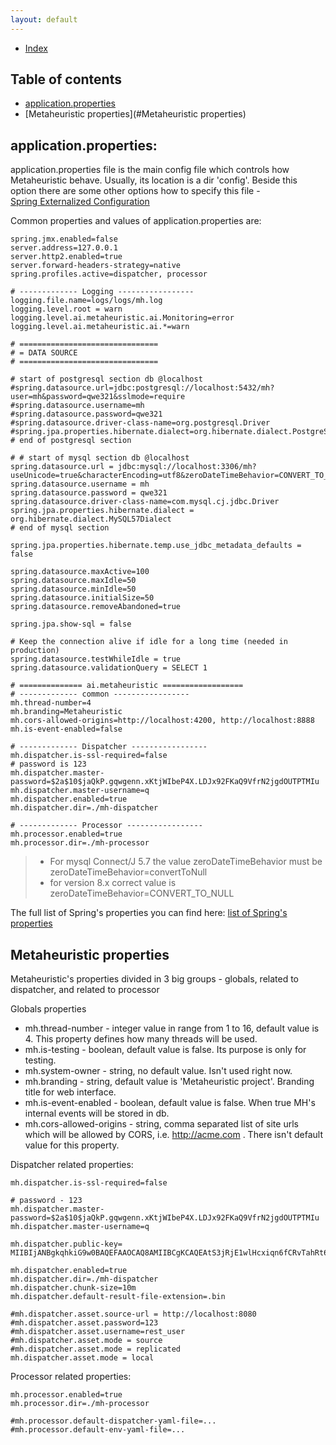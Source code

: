 ```yaml
---
layout: default
---
```


- [Index](/index)

## Table of contents

- [application.properties](#application.properties)
- [Metaheuristic properties](#Metaheuristic properties)



## application.properties: 
application.properties file is the main config file which controls how Metaheuristic behave.
Usually, its location is a dir 'config'. Beside this option there are some other options how to specify this file -  
[Spring Externalized Configuration](https://docs.spring.io/spring-boot/docs/current/reference/html/boot-features-external-config.html)  

Common properties and values of application.properties are: 

```properties
spring.jmx.enabled=false
server.address=127.0.0.1
server.http2.enabled=true
server.forward-headers-strategy=native
spring.profiles.active=dispatcher, processor

# ------------- Logging -----------------
logging.file.name=logs/logs/mh.log
logging.level.root = warn
logging.level.ai.metaheuristic.ai.Monitoring=error
logging.level.ai.metaheuristic.ai.*=warn

# ===============================
# = DATA SOURCE
# ===============================

# start of postgresql section db @localhost
#spring.datasource.url=jdbc:postgresql://localhost:5432/mh?user=mh&password=qwe321&sslmode=require
#spring.datasource.username=mh
#spring.datasource.password=qwe321
#spring.datasource.driver-class-name=org.postgresql.Driver
#spring.jpa.properties.hibernate.dialect=org.hibernate.dialect.PostgreSQL95Dialect
# end of postgresql section

# # start of mysql section db @localhost
spring.datasource.url = jdbc:mysql://localhost:3306/mh?useUnicode=true&characterEncoding=utf8&zeroDateTimeBehavior=CONVERT_TO_NULL&autoReconnect=true&failOverReadOnly=false&maxReconnects=10&useJDBCCompliantTimezoneShift=true&useLegacyDatetimeCode=false&serverTimezone=America/Los_Angeles&sslMode=DISABLED&allowPublicKeyRetrieval=true
spring.datasource.username = mh
spring.datasource.password = qwe321
spring.datasource.driver-class-name=com.mysql.cj.jdbc.Driver
spring.jpa.properties.hibernate.dialect = org.hibernate.dialect.MySQL57Dialect
# end of mysql section

spring.jpa.properties.hibernate.temp.use_jdbc_metadata_defaults = false

spring.datasource.maxActive=100
spring.datasource.maxIdle=50
spring.datasource.minIdle=50
spring.datasource.initialSize=50
spring.datasource.removeAbandoned=true

spring.jpa.show-sql = false

# Keep the connection alive if idle for a long time (needed in production)
spring.datasource.testWhileIdle = true
spring.datasource.validationQuery = SELECT 1

# ============== ai.metaheuristic ==================
# ------------- common -----------------
mh.thread-number=4
mh.branding=Metaheuristic
mh.cors-allowed-origins=http://localhost:4200, http://localhost:8888
mh.is-event-enabled=false

# ------------- Dispatcher -----------------
mh.dispatcher.is-ssl-required=false
# password is 123
mh.dispatcher.master-password=$2a$10$jaQkP.gqwgenn.xKtjWIbeP4X.LDJx92FKaQ9VfrN2jgdOUTPTMIu
mh.dispatcher.master-username=q
mh.dispatcher.enabled=true
mh.dispatcher.dir=./mh-dispatcher

# ------------- Processor -----------------
mh.processor.enabled=true
mh.processor.dir=./mh-processor
```
> - For mysql Connect/J 5.7 the value zeroDateTimeBehavior must be zeroDateTimeBehavior=convertToNull
> - for version 8.x correct value is zeroDateTimeBehavior=CONVERT_TO_NULL


The full list of Spring's properties you can find here:
[list of Spring's properties](https://docs.spring.io/spring-boot/docs/current/reference/html/common-application-properties.html)

## Metaheuristic properties

Metaheuristic's properties divided in 3 big groups - globals, related to dispatcher, and related to processor

Globals properties   
- mh.thread-number - integer value in range from 1 to 16, default value is 4. This property defines how many threads will be used.
- mh.is-testing - boolean, default value is false. Its purpose is only for testing.
- mh.system-owner - string, no default value. Isn't used right now. 
- mh.branding - string, default value is 'Metaheuristic project'. Branding title for web interface. 
- mh.is-event-enabled - boolean, default value is false. When true MH's internal events will be stored in db. 
- mh.cors-allowed-origins - string, comma separated list of site urls which will be allowed by CORS, 
    i.e. http://acme.com . There isn't default value for this property.
 
    
Dispatcher related properties:   
```
mh.dispatcher.is-ssl-required=false

# password - 123
mh.dispatcher.master-password=$2a$10$jaQkP.gqwgenn.xKtjWIbeP4X.LDJx92FKaQ9VfrN2jgdOUTPTMIu
mh.dispatcher.master-username=q

mh.dispatcher.public-key= MIIBIjANBgkqhkiG9w0BAQEFAAOCAQ8AMIIBCgKCAQEAtS3jRjE1wlHcxiqn6fCRvTahRt6LBvhrqxzgo1FcpJ9uZvRUmf3KwszwQoL+Ypw7aM9oxmg15Q+pssKcrulS/ofDfbuusiYdny7wMlil1H11svQM3yGwMl9gjZ2FupaRwpyZkIMj1ILaDhylTudQCBoJgJ/BWyMCDn2kzh5EpV7hkhhfjZ/2/NRIcayQVmMKOikCXR8q1bb3QNQ2HiMyUsBUGzeO2DuvX4n375+SaFIDrse4eGNVbR/ImWw7TeD4wk0h5kJ2VTdgl2J7gVS7gCCMwBN9TVxPErRDxg/OtXreS8VRUd0hOZiadX12KjwI4mjhC4q+geXAq2sC1DOV8wIDAQAB

mh.dispatcher.enabled=true
mh.dispatcher.dir=./mh-dispatcher
mh.dispatcher.chunk-size=10m
mh.dispatcher.default-result-file-extension=.bin

#mh.dispatcher.asset.source-url = http://localhost:8080
#mh.dispatcher.asset.password=123
#mh.dispatcher.asset.username=rest_user
#mh.dispatcher.asset.mode = source
#mh.dispatcher.asset.mode = replicated
mh.dispatcher.asset.mode = local
```

Processor related properties:  
 
```
mh.processor.enabled=true
mh.processor.dir=./mh-processor
    
#mh.processor.default-dispatcher-yaml-file=...
#mh.processor.default-env-yaml-file=...
```
